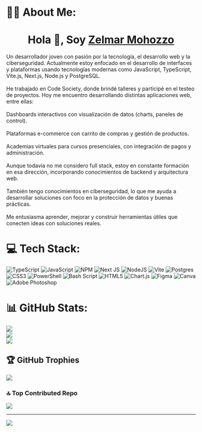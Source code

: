 # 🧑‍💻 About Me:
<h1 align="center">Hola 👋, Soy <a href="https://100rabhcsmc.github.io/Me.io/" target="blank">
Zelmar Mohozzo</a></h1> Un desarrollador joven con pasión por la tecnología, el desarrollo web y la ciberseguridad. Actualmente estoy enfocado en el desarrollo de interfaces y plataformas usando tecnologías modernas como JavaScript, TypeScript, Vite.js, Next.js, Node.js y PostgreSQL.<br><br>He trabajado en Code Society, donde brindé talleres y participé en el testeo de proyectos. Hoy me encuentro desarrollando distintas aplicaciones web, entre ellas:<br><br>Dashboards interactivos con visualización de datos (charts, paneles de control).<br><br>Plataformas e-commerce con carrito de compras y gestión de productos.<br><br>Academias virtuales para cursos presenciales, con integración de pagos y administración.<br><br>Aunque todavía no me considero full stack, estoy en constante formación en esa dirección, incorporando conocimientos de backend y arquitectura web.<br><br>También tengo conocimientos en ciberseguridad, lo que me ayuda a desarrollar soluciones con foco en la protección de datos y buenas prácticas.<br><br>Me entusiasma aprender, mejorar y construir herramientas útiles que conecten ideas con soluciones reales.


# 💻 Tech Stack:
![TypeScript](https://img.shields.io/badge/typescript-%23007ACC.svg?style=for-the-badge&logo=typescript&logoColor=white) ![JavaScript](https://img.shields.io/badge/javascript-%23323330.svg?style=for-the-badge&logo=javascript&logoColor=%23F7DF1E) ![NPM](https://img.shields.io/badge/NPM-%23CB3837.svg?style=for-the-badge&logo=npm&logoColor=white) ![Next JS](https://img.shields.io/badge/Next-black?style=for-the-badge&logo=next.js&logoColor=white) ![NodeJS](https://img.shields.io/badge/node.js-6DA55F?style=for-the-badge&logo=node.js&logoColor=white) ![Vite](https://img.shields.io/badge/vite-%23646CFF.svg?style=for-the-badge&logo=vite&logoColor=white) ![Postgres](https://img.shields.io/badge/postgres-%23316192.svg?style=for-the-badge&logo=postgresql&logoColor=white) ![CSS3](https://img.shields.io/badge/css3-%231572B6.svg?style=for-the-badge&logo=css3&logoColor=white) ![PowerShell](https://img.shields.io/badge/PowerShell-%235391FE.svg?style=for-the-badge&logo=powershell&logoColor=white) ![Bash Script](https://img.shields.io/badge/bash_script-%23121011.svg?style=for-the-badge&logo=gnu-bash&logoColor=white) ![HTML5](https://img.shields.io/badge/html5-%23E34F26.svg?style=for-the-badge&logo=html5&logoColor=white) ![Chart.js](https://img.shields.io/badge/chart.js-F5788D.svg?style=for-the-badge&logo=chart.js&logoColor=white) ![Figma](https://img.shields.io/badge/figma-%23F24E1E.svg?style=for-the-badge&logo=figma&logoColor=white) ![Canva](https://img.shields.io/badge/Canva-%2300C4CC.svg?style=for-the-badge&logo=Canva&logoColor=white) ![Adobe Photoshop](https://img.shields.io/badge/adobe%20photoshop-%2331A8FF.svg?style=for-the-badge&logo=adobe%20photoshop&logoColor=white)
# 📊 GitHub Stats:
![](https://github-readme-stats.vercel.app/api?username=ZelmarMohozzo&theme=radical&hide_border=false&include_all_commits=false&count_private=false)<br/>
![](https://nirzak-streak-stats.vercel.app/?user=ZelmarMohozzo&theme=radical&hide_border=false)<br/>
![](https://github-readme-stats.vercel.app/api/top-langs/?username=ZelmarMohozzo&theme=radical&hide_border=false&include_all_commits=false&count_private=false&layout=compact)

## 🏆 GitHub Trophies
![](https://github-profile-trophy.vercel.app/?username=ZelmarMohozzo&theme=radical&no-frame=true&no-bg=false&margin-w=4)


### 🔝 Top Contributed Repo
![](https://github-contributor-stats.vercel.app/api?username=ZelmarMohozzo&limit=5&theme=transparent&combine_all_yearly_contributions=true)

---
[![](https://visitcount.itsvg.in/api?id=ZelmarMohozzo&icon=0&color=0)](https://visitcount.itsvg.in)

<!-- Proudly created with GPRM ( https://gprm.itsvg.in ) -->
